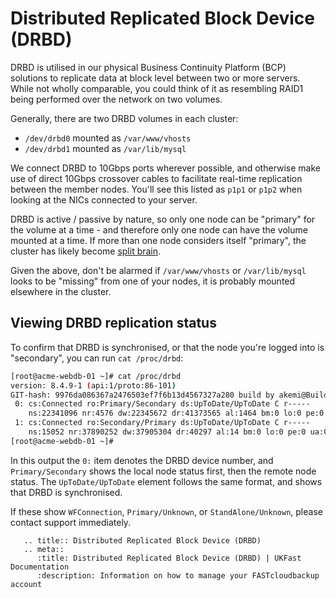 # Distributed Replicated Block Device (DRBD)

DRBD is utilised in our physical Business Continuity Platform (BCP) solutions to replicate data at block level between two or more servers. While not wholly comparable, you could think of it as resembling RAID1 being performed over the network on two volumes.

Generally, there are two DRBD volumes in each cluster:

 - `/dev/drbd0` mounted as `/var/www/vhosts`
 - `/dev/drbd1` mounted as `/var/lib/mysql`

 We connect DRBD to 10Gbps ports wherever possible, and otherwise make use of direct 10Gbps crossover cables to facilitate real-time replication between the member nodes. You'll see this listed as `p1p1` or `p1p2` when looking at the NICs connected to your server.

 DRBD is active / passive by nature, so only one node can be "primary" for the volume at a time - and therefore only one node can have the volume mounted at a time. If more than one node considers itself "primary", the cluster has likely become [split brain](/dr-ha/bcp/splitbrain).

 Given the above, don't be alarmed if `/var/www/vhosts` or `/var/lib/mysql` looks to be "missing" from one of your nodes, it is probably mounted elsewhere in the cluster.

 ## Viewing DRBD replication status

 To confirm that DRBD is synchronised, or that the node you're logged into is "secondary", you can run `cat /proc/drbd`:

 ```bash
 [root@acme-webdb-01 ~]# cat /proc/drbd
 version: 8.4.9-1 (api:1/proto:86-101)
 GIT-hash: 9976da086367a2476503ef7f6b13d4567327a280 build by akemi@Build64R7, 2016-12-04 01:08:48
  0: cs:Connected ro:Primary/Secondary ds:UpToDate/UpToDate C r-----
     ns:22341096 nr:4576 dw:22345672 dr:41373565 al:1464 bm:0 lo:0 pe:0 ua:0 ap:0 ep:1 wo:f oos:0
  1: cs:Connected ro:Secondary/Primary ds:UpToDate/UpToDate C r-----
     ns:15052 nr:37890252 dw:37905304 dr:40297 al:14 bm:0 lo:0 pe:0 ua:0 ap:0 ep:1 wo:f oos:0
 [root@acme-webdb-01 ~]#
 ```

 In this output the `0:` item denotes the DRBD device number, and `Primary/Secondary` shows the local node status first, then the remote node status. The `UpToDate/UpToDate` element follows the same format, and shows that DRBD is synchronised.

 If these show `WFConnection`, `Primary/Unknown`, or `StandAlone/Unknown`, please contact support immediately.

```eval_rst
   .. title:: Distributed Replicated Block Device (DRBD)
   .. meta::
      :title: Distributed Replicated Block Device (DRBD) | UKFast Documentation
      :description: Information on how to manage your FASTcloudbackup account
```
